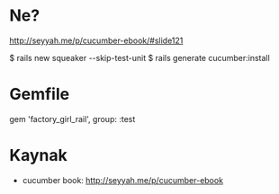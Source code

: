 # Ne?

http://seyyah.me/p/cucumber-ebook/#slide121

$ rails new squeaker --skip-test-unit
$ rails generate cucumber:install

# Gemfile
gem 'factory_girl_rail', group: :test

# Kaynak

- cucumber book: http://seyyah.me/p/cucumber-ebook
